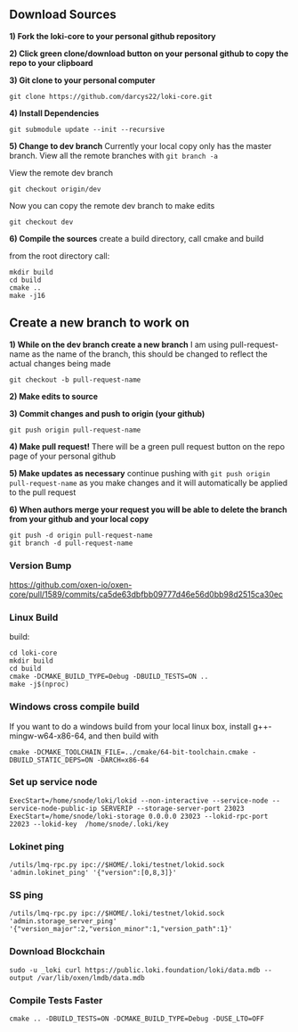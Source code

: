 ## Download Sources 

**1) Fork the loki-core to your personal github repository**

**2) Click green clone/download button on your personal github to copy the repo to your clipboard**

**3) Git clone to your personal computer**
```
git clone https://github.com/darcys22/loki-core.git
```

**4) Install Dependencies**
```
git submodule update --init --recursive
```

**5) Change to dev branch**
Currently your local copy only has the master branch. View all the remote branches with `git branch -a`

View the remote dev branch
```
git checkout origin/dev
```

Now you can copy the remote dev branch to make edits
```
git checkout dev
```

**6) Compile the sources**
create a build directory, call cmake and build

from the root directory call:
```
mkdir build
cd build
cmake ..
make -j16
```

## Create a new branch to work on

**1) While on the dev branch create a new branch**
I am using pull-request-name as the name of the branch, this should be changed to reflect the actual changes being made
```
git checkout -b pull-request-name
```

**2) Make edits to source**

**3) Commit changes and push to origin (your github)**
```
git push origin pull-request-name
```

**4) Make pull request!**
There will be a green pull request button on the repo page of your personal github

**5) Make updates as necessary**
continue pushing with `git push origin pull-request-name` as you make changes and it will automatically be applied to the pull request

**6) When authors merge your request you will be able to delete the branch from your github and your local copy**
```
git push -d origin pull-request-name
git branch -d pull-request-name
```

### Version Bump
https://github.com/oxen-io/oxen-core/pull/1589/commits/ca5de63dbfbb09777d46e56d0bb98d2515ca30ec

### Linux Build

build:
```
cd loki-core
mkdir build
cd build
cmake -DCMAKE_BUILD_TYPE=Debug -DBUILD_TESTS=ON ..
make -j$(nproc)
```

### Windows cross compile build
If you want to do a windows build from your local linux box, install g++-mingw-w64-x86-64, and then build with
```
cmake -DCMAKE_TOOLCHAIN_FILE=../cmake/64-bit-toolchain.cmake -DBUILD_STATIC_DEPS=ON -DARCH=x86-64
```

### Set up service node
```
ExecStart=/home/snode/loki/lokid --non-interactive --service-node --service-node-public-ip SERVERIP --storage-server-port 23023
ExecStart=/home/snode/loki-storage 0.0.0.0 23023 --lokid-rpc-port 22023 --lokid-key  /home/snode/.loki/key
```

### Lokinet ping
```
/utils/lmq-rpc.py ipc://$HOME/.loki/testnet/lokid.sock 'admin.lokinet_ping' '{"version":[0,8,3]}'
```

### SS ping
```
/utils/lmq-rpc.py ipc://$HOME/.loki/testnet/lokid.sock 'admin.storage_server_ping' '{"version_major":2,"version_minor":1,"version_path":1}'
```

### Download Blockchain
```
sudo -u _loki curl https://public.loki.foundation/loki/data.mdb --output /var/lib/oxen/lmdb/data.mdb
```

### Compile Tests Faster
```
cmake .. -DBUILD_TESTS=ON -DCMAKE_BUILD_TYPE=Debug -DUSE_LTO=OFF
```
